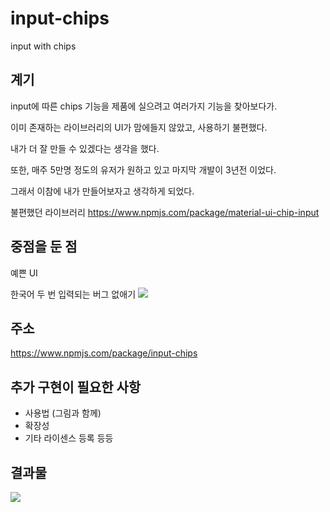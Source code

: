 # input-chips
input with chips
## 계기
input에 따른 chips 기능을 제품에 실으려고 여러가지 기능을 찾아보다가. 

이미 존재하는 라이브러리의 UI가 맘에들지 않았고, 사용하기 불편했다.

내가 더 잘 만들 수 있겠다는 생각을 했다. 

또한, 매주 5만명 정도의 유저가 원하고 있고 마지막 개발이 3년전 이었다. 

그래서 이참에 내가 만들어보자고 생각하게 되었다. 

불편했던 라이브러리
https://www.npmjs.com/package/material-ui-chip-input
## 중점을 둔 점
예쁜 UI 

한국어 두 번 입력되는 버그 없애기 
![](https://velog.velcdn.com/images/dusdjeks/post/77db6d3b-6be7-4c3c-9ec3-8a0c5b093add/image.gif)

## 주소

https://www.npmjs.com/package/input-chips

## 추가 구현이 필요한 사항

- 사용법 (그림과 함께)
- 확장성
- 기타 라이센스 등록 등등 

## 결과물

![](https://velog.velcdn.com/images/dusdjeks/post/979bc831-f884-4ec6-8f0c-a85589fc54a2/image.gif)
